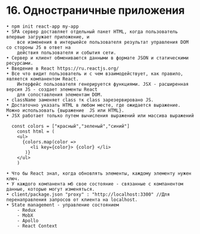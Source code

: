 # 16. Одностраничные приложения

	• npm init react-app my-app
	• SPA сервер доставляет отдельный пакет HTML, когда пользователь впервые загружает приложение, и
		все изменения в интерыейсе пользователя результат управления DOM со стороны JS в ответ на 
		действия пользователя и события сети.
	• Сервер и клиент обмениваются данными в формате JSON и статическими ресурсами.
	• Введение в React https://ru.reactjs.org/
	• Все что видит пользователь и с чем взаимодействует, как правило, является компанентом React. 
		Интерфейс пользователя генерируется функциями. JSX - расширенная версия JS - создает элементы React
		для сопоставления элементам DOM.
	• className заменяет class тк class зарезервировано JS.
	• Достаточно указать HTML в любом месте, где ожидается выражение. Можно использовать {выражение  JS или HTML}.
	• JSX работает только путем вычисления выражений или массива выражений 
	
	  const colors = ["красный","зеленый","синий"]
	    const html = (
		<ul>
		  {colors.map(color => 
		     <li key={color}> {color} </li>
		   )}
		</ul>
	    )
	
	• Что бы React знал, когда обновлять элементы, каждому элементу нужен ключ.
	• У каждого компанента мб свое состояние - связанные с компанентом данные, которые могут изменяться.
	• client/package.json "proxy" : "http://localhost:3300" //Для перенаправления запросов от клиента на localhost.
	• State management - управление состоянием 
		- Redux
		- MobX
		- Apollo
		- React Context
